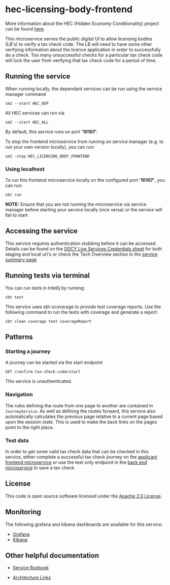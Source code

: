 
# hec-licensing-body-frontend

More information about the HEC (Hidden Economy Conditionality) project can be found [here](https://www.gov.uk/government/publications/new-tax-checks-on-licence-renewal-applications).

This microservice serves the public digital UI to allow licensing bodies (LB's) to verify a tax 
check code. The LB will need to have some other verifying information about the  licence application 
in order to successfully do a check. Too many unsuccessful checks for a particular tax check code 
will lock the user from verifying that tax check code for a period of time.

## Running the service
When running locally, the dependant services can be run using the service manager command
```
sm2 --start HEC_DEP
```
All HEC services can run via
```
sm2 --start HEC_ALL
```
By default, this service runs on port **'10107'**.

To stop the frontend microservice from running on service manager (e.g. to run your own version locally), you can run:

```
sm2 -stop HEC_LICENSING_BODY_FRONTEND 
```


### Using localhost

To run this frontend microservice locally on the configured port **'10107'**, you can run:

```
sbt run 
```

**NOTE:** Ensure that you are not running the microservice via service manager before starting your service locally (vice versa)
or the service will fail to start

## Accessing the service

This service requires authentication stubbing before it can be accessed. Details can be found on the
[DDCY Live Services Credentials sheet](https://docs.google.com/spreadsheets/d/1ecLTROmzZtv97jxM-5LgoujinGxmDoAuZauu2tFoAVU/edit?gid=1186990023#gid=1186990023)
for both staging and local url's or check the Tech Overview section in the
[service summary page](https://confluence.tools.tax.service.gov.uk/display/ELSY/HEC+Service+Summary)


## Running tests via terminal

You can run tests in Intellij by running:

```
sbt test
```

This service uses sbt-scoverage to provide test coverage reports.
Use the following command to run the tests with coverage and generate a report:

```
sbt clean coverage test coverageReport
```

## Patterns

### Starting a journey
A journey can be started via the start endpoint
```
GET /confirm-tax-check-code/start
```
This service is unauthenticated.


### Navigation
The rules defining the route from one page to another are contained in `JourneyService`. As well as defining the routes
forward, this service also automatically calculates the previous page relative to a current page based upon the session
state. This is used to make the back links on the pages point to the right place.


### Test data
In order to get some valid tax check data that can be checked in this service, either complete a successful tax check 
journey on the [applicant frontend microservice](https://github.com/hmrc/hec-applicant-frontend) or use the 
test-only endpoint in the [back end microservice](https://github.com/hmrc/hec) to save a tax check.

## License

This code is open source software licensed under the [Apache 2.0 License]("http://www.apache.org/licenses/LICENSE-2.0.html").


## Monitoring

The following grafana and kibana dashboards are available for this service:

* [Grafana](https://grafana.tools.production.tax.service.gov.uk/d/hec-licensing-body-frontend/hec-licensing-body-frontend?orgId=1&from=now-24h&to=now&timezone=browser&var-ecsServiceName=ecs-hec-licensing-body-frontend-public-Service-d7uvs4S29oO3&var-ecsServicePrefix=ecs-hec-licensing-body-frontend-public&refresh=15m)
* [Kibana](https://kibana.tools.production.tax.service.gov.uk/app/dashboards#/view/hec-licensing-body-frontend?_g=(filters:!(),refreshInterval:(pause:!t,value:60000),time:(from:now-15m,to:now)))


## Other helpful documentation

* [Service Runbook](https://confluence.tools.tax.service.gov.uk/display/ELSY/Hidden+Economy+Conditionality+%28HEC%29+Runbook)

* [Architecture Links](https://confluence.tools.tax.service.gov.uk/pages/viewpage.action?pageId=872972492)